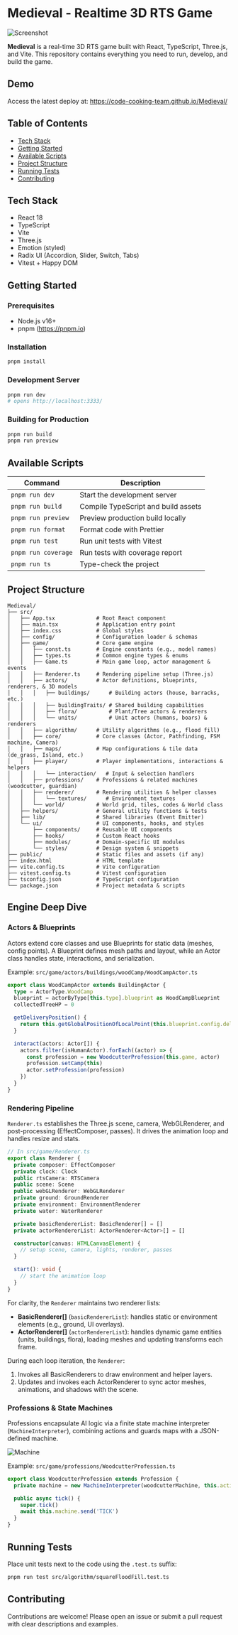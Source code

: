 # Medieval - Realtime 3D RTS Game

![Screenshot](./docs/game.png)

**Medieval** is a real-time 3D RTS game built with React, TypeScript, Three.js, and Vite. This repository contains everything you need to run, develop, and build the game.

## Demo

Access the latest deploy at: https://code-cooking-team.github.io/Medieval/

## Table of Contents

- [Tech Stack](#tech-stack)
- [Getting Started](#getting-started)
- [Available Scripts](#available-scripts)
- [Project Structure](#project-structure)
- [Running Tests](#running-tests)
- [Contributing](#contributing)

## Tech Stack

- React 18
- TypeScript
- Vite
- Three.js
- Emotion (styled)
- Radix UI (Accordion, Slider, Switch, Tabs)
- Vitest + Happy DOM

## Getting Started

### Prerequisites

- Node.js v16+
- pnpm (https://pnpm.io)

### Installation

```bash
pnpm install
```

### Development Server

```bash
pnpm run dev
# opens http://localhost:3333/
```

### Building for Production

```bash
pnpm run build
pnpm run preview
```

## Available Scripts

| Command             | Description                         |
| ------------------- | ----------------------------------- |
| `pnpm run dev`      | Start the development server        |
| `pnpm run build`    | Compile TypeScript and build assets |
| `pnpm run preview`  | Preview production build locally    |
| `pnpm run format`   | Format code with Prettier           |
| `pnpm run test`     | Run unit tests with Vitest          |
| `pnpm run coverage` | Run tests with coverage report      |
| `pnpm run ts`       | Type-check the project              |

## Project Structure

```plaintext
Medieval/
├── src/
│   ├── App.tsx             # Root React component
│   ├── main.tsx            # Application entry point
│   ├── index.css           # Global styles
│   ├── config/             # Configuration loader & schemas
│   ├── game/               # Core game engine
│   │   ├── const.ts        # Engine constants (e.g., model names)
│   │   ├── types.ts        # Common engine types & enums
│   │   ├── Game.ts         # Main game loop, actor management & events
│   │   ├── Renderer.ts     # Rendering pipeline setup (Three.js)
│   │   ├── actors/         # Actor definitions, blueprints, renderers, & 3D models
│   │   │   ├── buildings/      # Building actors (house, barracks, etc.)
│   │   │   ├── buildingTraits/ # Shared building capabilities
│   │   │   ├── flora/          # Plant/Tree actors & renderers
│   │   │   └── units/          # Unit actors (humans, boars) & renderers
│   │   ├── algorithm/      # Utility algorithms (e.g., flood fill)
│   │   ├── core/           # Core classes (Actor, Pathfinding, FSM machine, Camera)
│   │   ├── maps/           # Map configurations & tile data (de_grass, Island, etc.)
│   │   ├── player/         # Player implementations, interactions & helpers
│   │   │   └── interaction/   # Input & selection handlers
│   │   ├── professions/    # Professions & related machines (woodcutter, guardian)
│   │   ├── renderer/       # Rendering utilities & helper classes
│   │   │   └── textures/      # Environment textures
│   │   └── world/          # World grid, tiles, codes & World class
│   ├── helpers/            # General utility functions & tests
│   ├── lib/                # Shared libraries (Event Emitter)
│   └── ui/                 # UI components, hooks, and styles
│       ├── components/     # Reusable UI components
│       ├── hooks/          # Custom React hooks
│       ├── modules/        # Domain-specific UI modules
│       └── styles/         # Design system & snippets
├── public/                 # Static files and assets (if any)
├── index.html              # HTML template
├── vite.config.ts          # Vite configuration
├── vitest.config.ts        # Vitest configuration
├── tsconfig.json           # TypeScript configuration
└── package.json            # Project metadata & scripts
```

## Engine Deep Dive

### Actors & Blueprints

Actors extend core classes and use Blueprints for static data (meshes, config points). A Blueprint defines mesh paths and layout, while an Actor class handles state, interactions, and serialization.

Example: `src/game/actors/buildings/woodCamp/WoodCampActor.ts`

```ts
export class WoodCampActor extends BuildingActor {
  type = ActorType.WoodCamp
  blueprint = actorByType[this.type].blueprint as WoodCampBlueprint
  collectedTreeHP = 0

  getDeliveryPosition() {
    return this.getGlobalPositionOfLocalPoint(this.blueprint.config.deliveryPoint)
  }

  interact(actors: Actor[]) {
    actors.filter(isHumanActor).forEach((actor) => {
      const profession = new WoodcutterProfession(this.game, actor)
      profession.setCamp(this)
      actor.setProfession(profession)
    })
  }
}
```

### Rendering Pipeline

`Renderer.ts` establishes the Three.js scene, camera, WebGLRenderer, and post-processing (EffectComposer, passes). It drives the animation loop and handles resize and stats.

```ts
// In src/game/Renderer.ts
export class Renderer {
  private composer: EffectComposer
  private clock: Clock
  public rtsCamera: RTSCamera
  public scene: Scene
  public webGLRenderer: WebGLRenderer
  private ground: GroundRenderer
  private environment: EnvironmentRenderer
  private water: WaterRenderer

  private basicRendererList: BasicRenderer[] = []
  private actorRendererList: ActorRenderer<Actor>[] = []

  constructor(canvas: HTMLCanvasElement) {
    // setup scene, camera, lights, renderer, passes
  }

  start(): void {
    // start the animation loop
  }
}
```

For clarity, the `Renderer` maintains two renderer lists:

- **BasicRenderer[]** (`basicRendererList`): handles static or environment elements (e.g., ground, UI overlays).
- **ActorRenderer<Actor>[]** (`actorRendererList`): handles dynamic game entities (units, buildings, flora), loading meshes and updating transforms each frame.

During each loop iteration, the `Renderer`:

1. Invokes all BasicRenderers to draw environment and helper layers.
2. Updates and invokes each ActorRenderer to sync actor meshes, animations, and shadows with the scene.

### Professions & State Machines

Professions encapsulate AI logic via a finite state machine interpreter (`MachineInterpreter`), combining actions and guards maps with a JSON-defined machine.

![Machine](./docs/machine.png)

Example: `src/game/professions/WoodcutterProfession.ts`

```ts
export class WoodcutterProfession extends Profession {
  private machine = new MachineInterpreter(woodcutterMachine, this.actions, this.guards)

  public async tick() {
    super.tick()
    await this.machine.send('TICK')
  }
}
```

## Running Tests

Place unit tests next to the code using the `.test.ts` suffix:

```bash
pnpm run test src/algorithm/squareFloodFill.test.ts
```

## Contributing

Contributions are welcome! Please open an issue or submit a pull request with clear descriptions and examples.
